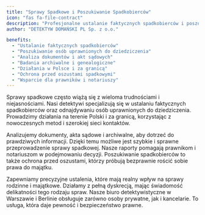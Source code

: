 ```yaml
---
title: "Sprawy Spadkowe i Poszukiwanie Spadkobierców"
icon: "fas fa-file-contract"
description: "Profesjonalne ustalanie faktycznych spadkobierców i poszukiwanie osób uprawnionych do dziedziczenia. Działania w Polsce i za granicą, wsparcie dla prawników i notariuszy."
author: "DETEKTYW DOMAŃSKI PL Sp. z o.o."

benefits:
  - "Ustalanie faktycznych spadkobierców"
  - "Poszukiwanie osób uprawnionych do dziedziczenia"
  - "Analiza dokumentów i akt sądowych"
  - "Badania archiwalne i genealogiczne"
  - "Działania w Polsce i za granicą"
  - "Ochrona przed oszustami spadkowymi"
  - "Wsparcie dla prawników i notariuszy"
---
```


Sprawy spadkowe często wiążą się z wieloma trudnościami i niejasnościami. Nasi detektywi specjalizują się w ustalaniu faktycznych spadkobierców oraz odnajdywaniu osób uprawnionych do dziedziczenia. Prowadzimy działania na terenie Polski i za granicą, korzystając z nowoczesnych metod i szerokiej sieci kontaktów.

Analizujemy dokumenty, akta sądowe i archiwalne, aby dotrzeć do prawdziwych informacji. Dzięki temu możliwe jest szybkie i sprawne przeprowadzenie sprawy spadkowej. Nasze raporty pomagają prawnikom i notariuszom w podejmowaniu decyzji. Poszukiwanie spadkobierców to także ochrona przed oszustami, którzy próbują bezprawnie rościć sobie prawa do majątku.

Zapewniamy precyzyjne ustalenia, które mają realny wpływ na sprawy rodzinne i majątkowe. Działamy z pełną dyskrecją, mając świadomość delikatności tego rodzaju spraw. Nasze biuro detektywistyczne w Warszawie i Berlinie obsługuje zarówno osoby prywatne, jak i kancelarie. To usługa, która daje pewność i bezpieczeństwo prawne.
